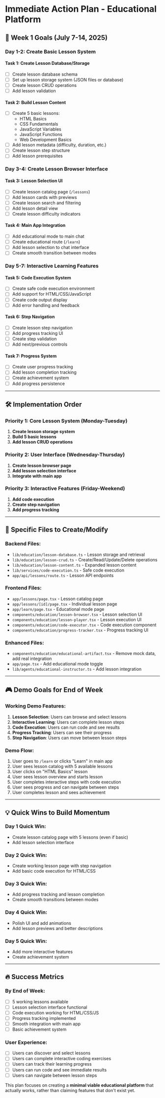 # Immediate Action Plan - Educational Platform

## 🎯 **Week 1 Goals (July 7-14, 2025)**

### **Day 1-2: Create Basic Lesson System**

#### **Task 1: Create Lesson Database/Storage**
- [ ] Create lesson database schema
- [ ] Set up lesson storage system (JSON files or database)
- [ ] Create lesson CRUD operations
- [ ] Add lesson validation

#### **Task 2: Build Lesson Content**
- [ ] Create 5 basic lessons:
  - HTML Basics
  - CSS Fundamentals  
  - JavaScript Variables
  - JavaScript Functions
  - Web Development Basics
- [ ] Add lesson metadata (difficulty, duration, etc.)
- [ ] Create lesson step structure
- [ ] Add lesson prerequisites

### **Day 3-4: Create Lesson Browser Interface**

#### **Task 3: Lesson Selection UI**
- [ ] Create lesson catalog page (`/lessons`)
- [ ] Add lesson cards with previews
- [ ] Create lesson search and filtering
- [ ] Add lesson detail view
- [ ] Create lesson difficulty indicators

#### **Task 4: Main App Integration**
- [ ] Add educational mode to main chat
- [ ] Create educational route (`/learn`)
- [ ] Add lesson selection to chat interface
- [ ] Create smooth transition between modes

### **Day 5-7: Interactive Learning Features**

#### **Task 5: Code Execution System**
- [ ] Create safe code execution environment
- [ ] Add support for HTML/CSS/JavaScript
- [ ] Create code output display
- [ ] Add error handling and feedback

#### **Task 6: Step Navigation**
- [ ] Create lesson step navigation
- [ ] Add progress tracking UI
- [ ] Create step validation
- [ ] Add next/previous controls

#### **Task 7: Progress System**
- [ ] Create user progress tracking
- [ ] Add lesson completion tracking
- [ ] Create achievement system
- [ ] Add progress persistence

---

## 🛠️ **Implementation Order**

### **Priority 1: Core Lesson System (Monday-Tuesday)**
1. **Create lesson storage system**
2. **Build 5 basic lessons**
3. **Add lesson CRUD operations**

### **Priority 2: User Interface (Wednesday-Thursday)**
1. **Create lesson browser page**
2. **Add lesson selection interface**
3. **Integrate with main app**

### **Priority 3: Interactive Features (Friday-Weekend)**
1. **Add code execution**
2. **Create step navigation**
3. **Add progress tracking**

---

## 📝 **Specific Files to Create/Modify**

### **Backend Files:**
- `lib/education/lesson-database.ts` - Lesson storage and retrieval
- `lib/education/lesson-crud.ts` - Create/Read/Update/Delete operations
- `lib/education/lesson-content.ts` - Expanded lesson content
- `lib/services/code-execution.ts` - Safe code execution
- `app/api/lessons/route.ts` - Lesson API endpoints

### **Frontend Files:**
- `app/lessons/page.tsx` - Lesson catalog page
- `app/lessons/[id]/page.tsx` - Individual lesson page
- `app/learn/page.tsx` - Educational mode page
- `components/education/lesson-browser.tsx` - Lesson selection UI
- `components/education/lesson-player.tsx` - Lesson execution UI
- `components/education/code-executor.tsx` - Code execution component
- `components/education/progress-tracker.tsx` - Progress tracking UI

### **Enhanced Files:**
- `components/education/educational-artifact.tsx` - Remove mock data, add real integration
- `app/page.tsx` - Add educational mode toggle
- `lib/agents/educational-instructor.ts` - Add lesson integration

---

## 🎮 **Demo Goals for End of Week**

### **Working Demo Features:**
1. **Lesson Selection**: Users can browse and select lessons
2. **Interactive Learning**: Users can complete lesson steps
3. **Code Execution**: Users can run code and see results
4. **Progress Tracking**: Users can see their progress
5. **Step Navigation**: Users can move between lesson steps

### **Demo Flow:**
1. User goes to `/learn` or clicks "Learn" in main app
2. User sees lesson catalog with 5 available lessons
3. User clicks on "HTML Basics" lesson
4. User sees lesson overview and starts lesson
5. User completes interactive steps with code execution
6. User sees progress and can navigate between steps
7. User completes lesson and sees achievement

---

## 💡 **Quick Wins to Build Momentum**

### **Day 1 Quick Win:**
- Create lesson catalog page with 5 lessons (even if basic)
- Add lesson selection interface

### **Day 2 Quick Win:**
- Create working lesson page with step navigation
- Add basic code execution for HTML/CSS

### **Day 3 Quick Win:**
- Add progress tracking and lesson completion
- Create smooth transitions between modes

### **Day 4 Quick Win:**
- Polish UI and add animations
- Add lesson previews and better descriptions

### **Day 5 Quick Win:**
- Add more interactive features
- Create achievement system

---

## 🔥 **Success Metrics**

### **By End of Week:**
- [ ] 5 working lessons available
- [ ] Lesson selection interface functional
- [ ] Code execution working for HTML/CSS/JS
- [ ] Progress tracking implemented
- [ ] Smooth integration with main app
- [ ] Basic achievement system

### **User Experience:**
- [ ] Users can discover and select lessons
- [ ] Users can complete interactive coding exercises
- [ ] Users can track their learning progress
- [ ] Users can run code and see immediate results
- [ ] Users can navigate between lesson steps

This plan focuses on creating a **minimal viable educational platform** that actually works, rather than claiming features that don't exist yet.
